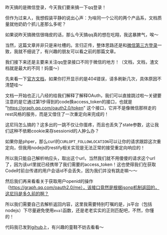 昨天搞的是微信登录，今天我们要来搞一下qq登录！

但作为过来人，我想假装平静的说出心声：为啥同一个公司的两个产品系，文档质量就他奶奶个抓儿差那么多呢？

如果说昨天搞微信很嗨皮的话，那么今天搞qq真的想在吃翔，我这暴脾气，唉～

当然，这篇文章并非只是来吐槽的。言归正传，整体思路还是和[微信第三方登录](http://blog.kazaff.me/2015/11/24/%E5%BE%AE%E4%BF%A1%E7%AC%AC%E4%B8%89%E6%96%B9%E7%99%BB%E5%BD%95/)一致，我就不细说了，有兴趣的朋友可以看之前的那篇文章。

我们接下来还是主要来关注qq登录接口不同于微信的地方！（文档，文档，渣文档就是最大的不同！妈蛋～）

先来看一下[官方文档](http://wiki.connect.qq.com/%E5%87%86%E5%A4%87%E5%B7%A5%E4%BD%9C_oauth2-0)，如果你打开显示的是404错误，请多刷新几次，具体原因不清楚哇～

文档一开始也正儿八经的给我们解释了解释OAuth，我们可以直接跳过啦～关键要注意的是它通过第1步得到的code换access_token的接口，也就是 "https://graph.qq.com/oauth2.0/token" 这个接口，它并不是像微信那样走的rest风格的服务，而是又借住了一次重定向来完成的！

这尼玛怎么搞的？这多出的一跳不仅让你蛋疼，而且也丢失了state参数，这让我们这种不依赖cookie来存sessionid的人肿么办？

如果你是phper，那么curl的`CURLOPT_FOLLOWLOCATION`可以让你的请求跟踪这次重定向，但我用nodejs的restify相关实现是无法正常的接受重定向响应的！

所以我只能自己解析响应头，取出这个url，当然我们就不用傻傻的请求这个url了，因为该url里就已经携带了我们需要的access_token！这也使得我们在获取Code时前台传递的用户会话id不会丢失，因为我们并没有跳走嘛～～

然后我们再来看看关于获取用户openid的操作（https://graph.qq.com/oauth2.0/me），该接口竟然是根据jsonp机制返回的，这尼玛是多久前的啊？

所以我们需要自己去解析返回内容，这里我需要特别叮嘱的是，js平台（包括nodejs）下尽量避免使用`eval`函数，还是老老实实的正则匹配吧，不然，你懂的！

代码我已发到[gihub](https://github.com/kazaff/third-part-auth)上，有兴趣的童鞋不妨去看看～